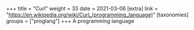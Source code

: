 +++
title = "Curl"
weight = 33
date = 2021-03-06
[extra]
link = "https://en.wikipedia.org/wiki/Curl_(programming_language)"
[taxonomies]
groups = ["proglang"]
+++
A programming language

